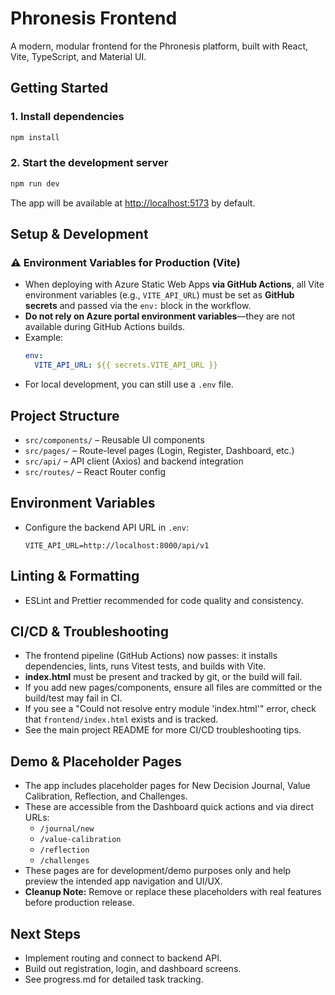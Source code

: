 # Phronesis Frontend

A modern, modular frontend for the Phronesis platform, built with React, Vite, TypeScript, and Material UI.

## Getting Started

### 1. Install dependencies
```bash
npm install
```

### 2. Start the development server
```bash
npm run dev
```

The app will be available at [http://localhost:5173](http://localhost:5173) by default.

## Setup & Development

### ⚠️ Environment Variables for Production (Vite)
- When deploying with Azure Static Web Apps **via GitHub Actions**, all Vite environment variables (e.g., `VITE_API_URL`) must be set as **GitHub secrets** and passed via the `env:` block in the workflow.
- **Do not rely on Azure portal environment variables**—they are not available during GitHub Actions builds.
- Example:
  ```yaml
  env:
    VITE_API_URL: ${{ secrets.VITE_API_URL }}
  ```
- For local development, you can still use a `.env` file.

## Project Structure

- `src/components/` – Reusable UI components
- `src/pages/` – Route-level pages (Login, Register, Dashboard, etc.)
- `src/api/` – API client (Axios) and backend integration
- `src/routes/` – React Router config

## Environment Variables

- Configure the backend API URL in `.env`:
  ```env
  VITE_API_URL=http://localhost:8000/api/v1
  ```

## Linting & Formatting

- ESLint and Prettier recommended for code quality and consistency.

## CI/CD & Troubleshooting

- The frontend pipeline (GitHub Actions) now passes: it installs dependencies, lints, runs Vitest tests, and builds with Vite.
- **index.html** must be present and tracked by git, or the build will fail.
- If you add new pages/components, ensure all files are committed or the build/test may fail in CI.
- If you see a "Could not resolve entry module 'index.html'" error, check that `frontend/index.html` exists and is tracked.
- See the main project README for more CI/CD troubleshooting tips.

## Demo & Placeholder Pages

- The app includes placeholder pages for New Decision Journal, Value Calibration, Reflection, and Challenges.
- These are accessible from the Dashboard quick actions and via direct URLs:
  - `/journal/new`
  - `/value-calibration`
  - `/reflection`
  - `/challenges`
- These pages are for development/demo purposes only and help preview the intended app navigation and UI/UX.
- **Cleanup Note:** Remove or replace these placeholders with real features before production release.

## Next Steps
- Implement routing and connect to backend API.
- Build out registration, login, and dashboard screens.
- See progress.md for detailed task tracking.
